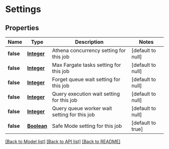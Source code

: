 # Settings
## Properties

Name | Type | Description | Notes
------------ | ------------- | ------------- | -------------
**false** | [**Integer**](integer.md) | Athena concurrency setting for this job | [default to null]
**false** | [**Integer**](integer.md) | Max Fargate tasks setting for this job | [default to null]
**false** | [**Integer**](integer.md) | Forget queue wait setting for this job | [default to null]
**false** | [**Integer**](integer.md) | Query execution wait setting for this job | [default to null]
**false** | [**Integer**](integer.md) | Query queue worker wait setting for this job | [default to null]
**false** | [**Boolean**](boolean.md) | Safe Mode setting for this job | [default to true]


[[Back to Model list]](../README.md#documentation-for-models) [[Back to API list]](../README.md#documentation-for-api-endpoints) [[Back to README]](../README.md)

    
